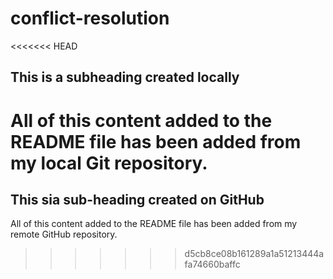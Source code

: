 # conflict-resolution

<<<<<<< HEAD
## This is a subheading created locally

All of this content added to the README file has been added from my local Git repository.
=======
## This sia sub-heading created on GitHub

All of this content added to the README file has been added from my remote GitHub repository.
>>>>>>> d5cb8ce08b161289a1a51213444afa74660baffc
